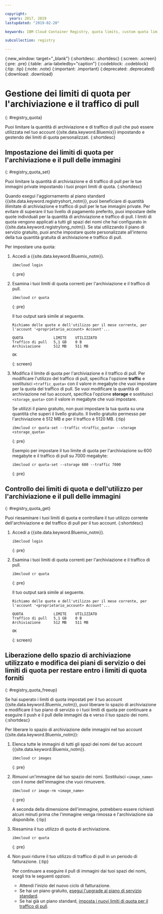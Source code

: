 ```yaml
---

copyright:
  years: 2017, 2019
lastupdated: "2019-02-20"

keywords: IBM Cloud Container Registry, quota limits, custom quota limits, pull traffic

subcollection: registry

---
```


{:new_window: target="_blank"}
{:shortdesc: .shortdesc}
{:screen: .screen}
{:pre: .pre}
{:table: .aria-labeledby="caption"}
{:codeblock: .codeblock}
{:tip: .tip}
{:note: .note}
{:important: .important}
{:deprecated: .deprecated}
{:download: .download}

# Gestione dei limiti di quota per l'archiviazione e il traffico di pull
{: #registry_quota}

Puoi limitare la quantità di archiviazione e di traffico di pull che può essere utilizzata nel tuo account {{site.data.keyword.Bluemix}} impostando e gestendo dei limiti
di quota personalizzati.
{:shortdesc}

## Impostazione dei limiti di quota per l'archiviazione e il pull delle immagini
{: #registry_quota_set}

Puoi limitare la quantità di archiviazione e di traffico di pull per le tue immagini private impostando
i tuoi propri limiti di quota.
{:shortdesc}

Quando esegui l'aggiornamento al piano standard {{site.data.keyword.registryshort_notm}},
puoi beneficiare di quantità illimitate di archiviazione e traffico di pull per le tue immagini
private. Per evitare di superare il tuo livello di pagamento preferito, puoi impostare delle quote individuali per la
quantità di archiviazione e traffico di pull. I limiti di quota vengono applicati a tutti gli spazi dei nomi che hai configurato
in {{site.data.keyword.registrylong_notm}}. Se stai utilizzando il piano di
servizio gratuito, puoi anche impostare quote personalizzate all'interno della tua quantità gratuita di archiviazione e traffico di pull.

Per impostare una quota:

1. Accedi a {{site.data.keyword.Bluemix_notm}}.

    ```
    ibmcloud login
    ```
    {: pre}

2. Esamina i tuoi limiti di quota correnti per l'archiviazione e il traffico di pull.

    ```
    ibmcloud cr quota
    ```
    {: pre}

    Il tuo output
sarà simile al seguente.

    ```
    Richiamo delle quote e dell'utilizzo per il mese corrente, per l'account '<proprietario_account> Account'...

    QUOTA              LIMITE    UTILIZZATO
    Traffico di pull   5,1 GB    0 B
    Archiviazione      512 MB    511 MB

    OK
    ```
    {: screen}

3. Modifica il limite di quota per l'archiviazione e il traffico di pull. Per modificare l'utilizzo del traffico di pull, specifica l'opzione **traffic** e sostituisci `<traffic_quota>` con il valore in megabyte che vuoi impostare per la quota del traffico di pull. Se vuoi modificare la quantità di archiviazione nel tuo account, specifica
l'opzione **storage** e sostituisci `<storage_quota>` con il valore in megabyte che vuoi impostare.

    Se utilizzi il piano gratuito, non puoi impostare la tua quota su una quantità che superi il livello gratuito. Il livello gratuito permesso per l'archiviazione è 512 MB e per il traffico è 5120 MB.
    {:tip}

    ```
    ibmcloud cr quota-set --traffic <traffic_quota> --storage <storage_quota>
    ```
    {: pre}

    Esempio
per impostare il tuo limite di quota per l'archiviazione su 600 megabyte e il traffico di pull su 7000 megabyte:

    ```
    ibmcloud cr quota-set --storage 600 --traffic 7000
    ```
    {: pre}

## Controllo dei limiti di quota e dell'utilizzo per l'archiviazione e il pull delle immagini
{: #registry_quota_get}

Puoi riesaminare i tuoi limiti di quota e controllare il tuo utilizzo corrente dell'archiviazione e del traffico di pull
per il tuo account.
{:shortdesc}

1. Accedi a {{site.data.keyword.Bluemix_notm}}.

    ```
    ibmcloud login
    ```
    {: pre}

2. Esamina i tuoi limiti di quota correnti per l'archiviazione e il traffico di pull.

    ```
    ibmcloud cr quota
    ```
    {: pre}

    Il tuo output
sarà simile al seguente.

    ```
    Richiamo delle quote e dell'utilizzo per il mese corrente, per l'account '<proprietario_account> Account'...

    QUOTA              LIMITE    UTILIZZATO
    Traffico di pull   5,1 GB    0 B
    Archiviazione      512 MB    511 MB

    OK
    ```
    {: screen}

## Liberazione dello spazio di archiviazione utilizzato e modifica dei piani di servizio o dei limiti di quota per restare entro i limiti di quota forniti
{: #registry_quota_freeup}

Se hai superato i limiti di quota impostati per il tuo account {{site.data.keyword.Bluemix_notm}}, puoi liberare lo spazio di archiviazione
e modificare il tuo piano di servizio o i tuoi limiti di quota per continuare a eseguire il push e il pull delle immagini da e verso
il tuo spazio dei nomi.
{:shortdesc}

Per liberare lo spazio di archiviazione delle immagini nel tuo account {{site.data.keyword.Bluemix_notm}}:

1. Elenca tutte le immagini di tutti gli spazi dei nomi del tuo account {{site.data.keyword.Bluemix_notm}}.

    ```
    ibmcloud cr images
    ```
    {: pre}

2. Rimuovi un'immagine dal tuo spazio dei nomi. Sostituisci `<image_name>` con il nome dell'immagine che vuoi rimuovere.

    ```
    ibmcloud cr image-rm <image_name>
    ```
    {: pre}

    A seconda della dimensione dell'immagine, potrebbero essere richiesti alcuni minuti prima che l'immagine venga rimossa e l'archiviazione sia disponibile.
    {:tip}

3. Riesamina il tuo utilizzo di quota di archiviazione.

    ```
    ibmcloud cr quota
    ```
    {: pre}

4. Non puoi ridurre il tuo utilizzo di traffico di pull in un periodo di fatturazione.
   {:tip}

    Per continuare a eseguire il pull di immagini dai tuoi spazi dei nomi, scegli tra le seguenti opzioni.

    - Attendi l'inizio del nuovo ciclo di fatturazione.
    - Se hai un piano gratuito, [esegui l'upgrade al piano di servizio
standard](/docs/services/Registry/registry_overview.html#registry_plan_upgrade).
    - Se hai già un piano standard, [imposta i nuovi limiti
di quota per il traffico di pull](#registry_quota_set).
